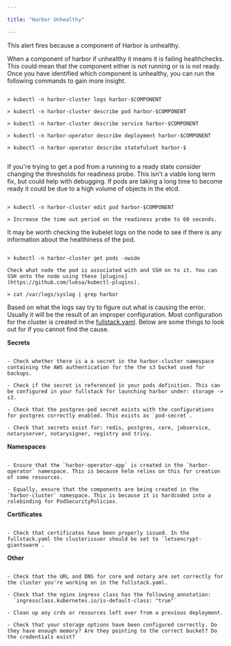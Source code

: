 ```yaml
---

title: "Harbor Unhealthy"

---
```


This alert fires because a component of Harbor is unhealthy.
  
When a component of harbor if unhealthy it means it is failing healthchecks. This could mean that the component either is not running or is is not ready. Once you have identified which component is unhealthy, you can run the following commands to gain more insight.

```

> kubectl -n harbor-cluster logs harbor-$COMPONENT

> kubectl -n harbor-cluster describe pod harbor-$COMPONENT

> kubectl -n harbor-cluster describe service harbor-$COMPONENT

> kubectl -n harbor-operator describe deployment harbor-$COMPONENT

> kubectl -n harbor-operator describe statefulset harbor-$


```

If you're trying to get a pod from a running to a ready state consider changing the thresholds for readiness probe. This isn't a viable long term fix, but could help with debugging. If pods are taking a long time to become ready it could be due to a high volume of objects in the etcd.

```

> kubectl -n harbor-cluster edit pod harbor-$COMPONENT 

> Increase the time out period on the readiness probe to 60 seconds.

```

It may be worth checking the kubelet logs on the node to see if there is any information about the healthiness of the pod.

```

> kubectl -n harbor-cluster get pods -owide

Check what node the pod is associated with and SSH on to it. You can SSH onto the node using these [plugins](https://github.com/luksa/kubectl-plugins).

> cat /var/logs/syslog | grep harbor

```

Based on what the logs say try to figure out what is causing the error. Usually it will be the result of an improper configuration. Most configuration for the cluster is created in the [fullstack.yaml](https://github.com/goharbor/harbor-operator/blob/master/manifests/samples/full_stack.yaml). Below are some things to look out for if you cannot find the cause. 

**Secrets**
```

- Check whether there is a a secret in the harbor-cluster namespace containing the AWS authentication for the the s3 bucket used for backups.

- Check if the secret is referenced in your pods definition. This can be configured in your fullstack for launching harbor under: storage -> s3.

- Check that the postgres-pod secret exists with the configurations for postgres correctly enabled. This exists as `pod-secret`.

- Check that secrets exist for: redis, postgres, core, jobservice, notaryserver, notarysigner, registry and trivy.

```
**Namespaces**
```

- Ensure that the `harbor-operator-app` is created in the `harbor-operator` namespace. This is because helm relies on this for creation of some resources.

- Equally, ensure that the components are being created in the `harbor-cluster` namespace. This is because it is hardcoded into a rolebinding for PodSecurityPolicies.

```
**Certificates**
```

- Check that certificates have been properly issued. In the fullstack.yaml the clusterissuer should be set to `letsencrypt-giantswarm`.

```

**Other**
```

- Check that the URL and DNS for core and notary are set correctly for the cluster you're working on in the fullstack.yaml.

- Check that the nginx ingress class has the following annotation:
  `ingressclass.kubernetes.io/is-default-class: "true"`

- Clean up any crds or resources left over from a previous deployment.

- Check that your storage options have been configured correctly. Do they have enough memory? Are they pointing to the correct bucket? Do the credentials exist?

```
